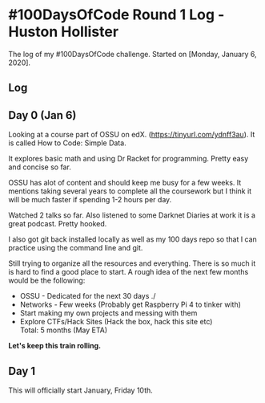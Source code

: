 # #100DaysOfCode Round 1 Log - Huston Hollister

The log of my #100DaysOfCode challenge. Started on [Monday, January 6, 2020].

## Log
  
## Day 0 (Jan 6)

Looking at a course part of OSSU on edX. (https://tinyurl.com/ydnff3au). It is called How to Code: Simple Data.

It explores basic math and using Dr Racket for programming. Pretty easy and concise so far. 

OSSU has alot of content and should keep me busy for a few weeks. It mentions taking several years to complete all the coursework but I think it will be much faster if spending 1-2 hours per day.

Watched 2 talks so far. Also listened to some Darknet Diaries at work it is a great podcast. Pretty hooked.

I also got git back installed locally as well as my 100 days repo so that I can practice using the command line and git. 

Still trying to organize all the resources and everything. There is so much it is hard to find a good place to start. A rough idea of the next few months would be the following:

- OSSU - Dedicated for the next 30 days ./
- Networks - Few weeks (Probably get Raspberry Pi 4 to tinker with)
- Start making my own projects and messing with them
- Explore CTFs/Hack Sites (Hack the box, hack this site etc) \
Total: 5 months (May ETA)

__Let's keep this train rolling.__

## Day 1 

This will officially start January, Friday 10th.